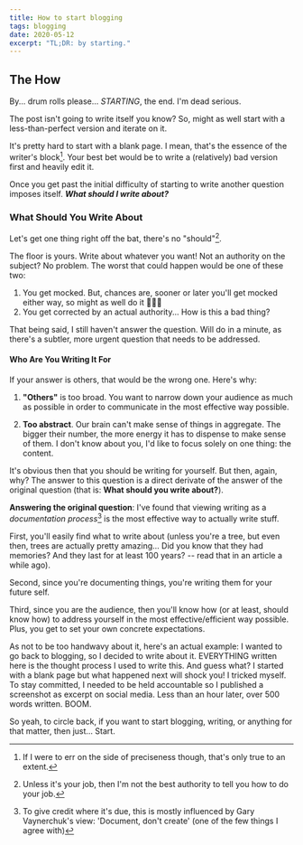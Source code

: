 ```yaml
---
title: How to start blogging
tags: blogging
date: 2020-05-12
excerpt: "TL;DR: by starting."
---
```


## The How

By... drum rolls please... _STARTING_, the end. I'm dead serious.

The post isn't going to write itself you know? So, might as well start with a less-than-perfect version and iterate on it.

It's pretty hard to start with a blank page. I mean, that's the essence of the writer's block[^1]. Your best bet would be to write a (relatively) bad version first and heavily edit it.

Once you get past the initial difficulty of starting to write another question imposes itself. **_What should I write about?_**

### What Should You Write About

Let's get one thing right off the bat, there's no "should"[^2].

The floor is yours. Write about whatever you want! Not an authority on the subject? No problem. The worst that could happen would be one of these two:

1. You get mocked. But, chances are, sooner or later you'll get mocked either way, so might as well do it 🤷🏻‍♂️
2. You get corrected by an actual authority... How is this a bad thing?

That being said, I still haven't answer the question. Will do in a minute, as there's a subtler, more urgent question that needs to be addressed.

#### Who Are You Writing It For

If your answer is others, that would be the wrong one. Here's why:

1. **"Others"** is too broad. You want to narrow down your audience as much as possible in order to communicate in the most effective way possible.

2. **Too abstract**. Our brain can't make sense of things in aggregate. The bigger their number, the more energy it has to dispense to make sense of them. I don't know about you, I'd like to focus solely on one thing: the content.

It's obvious then that you should be writing for yourself. But then, again, why? The answer to this question is a direct derivate of the answer of the original question (that is: **What should you write about?**).

**Answering the original question**: I've found that viewing writing as a _documentation process_[^3] is the most effective way to actually write stuff.

First, you'll easily find what to write about (unless you're a tree, but even then, trees are actually pretty amazing... Did you know that they had memories? And they last for at least 100 years? -- read that in an article a while ago).

Second, since you're documenting things, you're writing them for your future self.

Third, since you are the audience, then you'll know how (or at least, should know how) to address yourself in the most effective/efficient way possible. Plus, you get to set your own concrete expectations.

As not to be too handwavy about it, here's an actual example: I wanted to go back to blogging, so I decided to write about it. EVERYTHING written here is the thought process I used to write this. And guess what? I started with a blank page but what happened next will shock you! I tricked myself. To stay committed, I needed to be held accountable so I published a screenshot as excerpt on social media. Less than an hour later, over 500 words written. BOOM.

So yeah, to circle back, if you want to start blogging, writing, or anything for that matter, then just... Start.

[^1]: If I were to err on the side of preciseness though, that's only true to an extent.
[^2]: Unless it's your job, then I'm not the best authority to tell you how to do your job.
[^3]: To give credit where it's due, this is mostly influenced by Gary Vaynerchuk's view: 'Document, don't create' (one of the few things I agree with)
